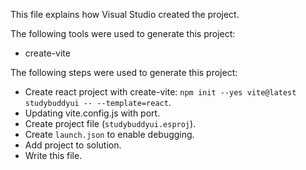 This file explains how Visual Studio created the project.

The following tools were used to generate this project:
- create-vite

The following steps were used to generate this project:
- Create react project with create-vite: `npm init --yes vite@latest studybuddyui -- --template=react`.
- Updating vite.config.js with port.
- Create project file (`studybuddyui.esproj`).
- Create `launch.json` to enable debugging.
- Add project to solution.
- Write this file.
